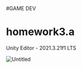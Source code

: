 #GAME DEV

# homework3.a


Unity Editor - 2021.3.21f1 LTS


<img src="https://i.ibb.co/59mHvgc/Untitled.png" alt="Untitled" border="0">
